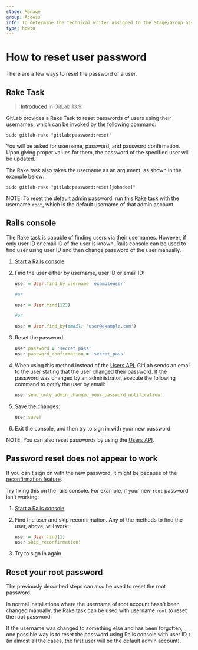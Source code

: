 ```yaml
---
stage: Manage
group: Access
info: To determine the technical writer assigned to the Stage/Group associated with this page, see https://about.gitlab.com/handbook/engineering/ux/technical-writing/#assignments
type: howto
---
```


# How to reset user password

There are a few ways to reset the password of a user.

## Rake Task

> [Introduced](https://gitlab.com/gitlab-org/gitlab/-/merge_requests/52347) in GitLab 13.9.

GitLab provides a Rake Task to reset passwords of users using their usernames,
which can be invoked by the following command:

```shell
sudo gitlab-rake "gitlab:password:reset"
```

You will be asked for username, password, and password confirmation. Upon giving
proper values for them, the password of the specified user will be updated.

The Rake task also takes the username as an argument, as shown in the example
below:

```shell
sudo gitlab-rake "gitlab:password:reset[johndoe]"
```

NOTE:
To reset the default admin password, run this Rake task with the username
`root`, which is the default username of that admin account.

## Rails console

The Rake task is capable of finding users via their usernames. However, if only
user ID or email ID of the user is known, Rails console can be used to find user
using user ID and then change password of the user manually.

1. [Start a Rails console](../administration/operations/rails_console.md)

1. Find the user either by username, user ID or email ID:

    ```ruby
    user = User.find_by_username 'exampleuser'

    #or

    user = User.find(123)

    #or

    user = User.find_by(email: 'user@example.com')
    ```

1. Reset the password

    ```ruby
    user.password = 'secret_pass'
    user.password_confirmation = 'secret_pass'
    ```

1. When using this method instead of the [Users API](../api/users.md#user-modification),
   GitLab sends an email to the user stating that the user changed their
   password. If the password was changed by an administrator, execute the
   following command to notify the user by email:

    ```ruby
    user.send_only_admin_changed_your_password_notification!
    ```

1. Save the changes:

    ```ruby
    user.save!
    ```

1. Exit the console, and then try to sign in with your new password.

NOTE:
You can also reset passwords by using the [Users API](../api/users.md#user-modification).

## Password reset does not appear to work

If you can't sign on with the new password, it might be because of the [reconfirmation feature](../user/upgrade_email_bypass.md).

Try fixing this on the rails console. For example, if your new `root` password isn't working:

1. [Start a Rails console](../administration/operations/rails_console.md).

1. Find the user and skip reconfirmation. Any of the methods to find the user, above, will work:

    ```ruby
    user = User.find(1)
    user.skip_reconfirmation!
    ```

1. Try to sign in again.

## Reset your root password

The previously described steps can also be used to reset the root password.

In normal installations where the username of root account hasn't been changed
manually, the Rake task can be used with username `root` to reset the root
password.

If the username was changed to something else and has been forgotten, one
possible way is to reset the password using Rails console with user ID `1` (in
almost all the cases, the first user will be the default admin account).

<!-- ## Troubleshooting

Include any troubleshooting steps that you can foresee. If you know beforehand what issues
one might have when setting this up, or when something is changed, or on upgrading, it's
important to describe those, too. Think of things that may go wrong and include them here.
This is important to minimize requests for support, and to avoid doc comments with
questions that you know someone might ask.

Each scenario can be a third-level heading, e.g. `### Getting error message X`.
If you have none to add when creating a doc, leave this section in place
but commented out to help encourage others to add to it in the future. -->
